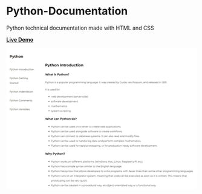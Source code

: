 # Python-Documentation

Python technical documentation made with HTML and CSS

[**Live Demo**](https://lettuce05.github.io/Python-Documentation/)

![Website Screenshot](https://github.com/Lettuce05/Python-Documentation/blob/master/Index%20-%20Generic%20Laptop%20-%202020-20-9%20at%2011.20.23%20PM.jpg)

